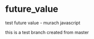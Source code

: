 future_value
============

test future value - murach javascript

this is a test branch created from master